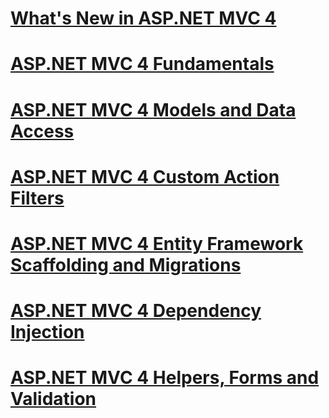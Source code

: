 # [What's New in ASP.NET MVC 4](whats-new-in-aspnet-mvc-4.md)
# [ASP.NET MVC 4 Fundamentals](aspnet-mvc-4-fundamentals.md)
# [ASP.NET MVC 4 Models and Data Access](aspnet-mvc-4-models-and-data-access.md)
# [ASP.NET MVC 4 Custom Action Filters](aspnet-mvc-4-custom-action-filters.md)
# [ASP.NET MVC 4 Entity Framework Scaffolding and Migrations](aspnet-mvc-4-entity-framework-scaffolding-and-migrations.md)
# [ASP.NET MVC 4 Dependency Injection](aspnet-mvc-4-dependency-injection.md)
# [ASP.NET MVC 4 Helpers, Forms and Validation](aspnet-mvc-4-helpers-forms-and-validation.md)
